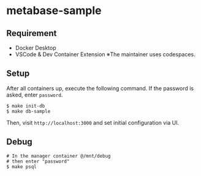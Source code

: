# metabase-sample

## Requirement
- Docker Desktop
- VSCode & Dev Container Extension
※The maintainer uses codespaces.

## Setup
After all containers up, execute the following command.
If the password is asked, enter `password`.
```
$ make init-db
$ make db-sample
```
Then, visit `http://localhost:3000` and set initial configuration via UI.

## Debug
```
# In the manager container @/mnt/debug
# then enter "password"
$ make psql
```